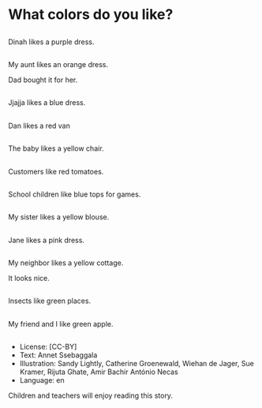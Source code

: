 # What colors do you like?

##
Dinah likes a purple
dress.

##
My aunt likes an orange
dress.

Dad bought it for her.

##
Jjajja likes a blue dress.

##
Dan likes a red van

##
The baby likes a yellow chair.

##
Customers like red tomatoes.

##
School children like blue tops for
games.

##
My sister likes a yellow
blouse.

##
Jane likes a pink dress.

##
My neighbor likes a yellow cottage.

It looks nice.

##
Insects like green places.

##
My friend and I like green apple.

##
* License: [CC-BY]
* Text: Annet Ssebaggala
* Illustration: Sandy Lightly, Catherine Groenewald, Wiehan de Jager, Sue Kramer, Rijuta Ghate, Amir Bachir António Necas
* Language: en

Children and teachers will enjoy reading this story.
